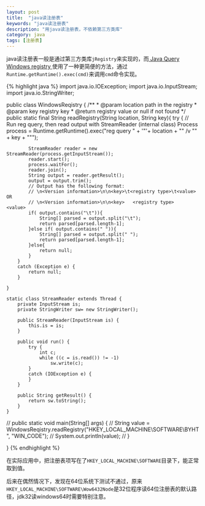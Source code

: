 ```yaml
---
layout: post
title:  "java读注册表"
keywords: "java读注册表"
description: "用java读注册表，不依赖第三方类库"
category: java
tags: [注册表]
---
```


java读注册表一般是通过第三方类库`jRegistry`来实现的，而[ Java Query Windows registry ](http://stonybrook.iteye.com/blog/1150823) 使用了一种更简便的方法，通过`Runtime.getRuntime().exec(cmd)`来调用`cmd`命令实现。


{% highlight java %}
import java.io.IOException;
import java.io.InputStream;
import java.io.StringWriter;

public class WindowsReqistry {
   /**
     * @param location path in the registry
     * @param key registry key
     * @return registry value or null if not found
     */
    public static final String readRegistry(String location, String key){
        try {
            // Run reg query, then read output with StreamReader (internal class)
            Process process = Runtime.getRuntime().exec("reg query " + '"'+ location + "\" /v \"" + key + "\"");

            StreamReader reader = new StreamReader(process.getInputStream());
            reader.start();
            process.waitFor();
            reader.join();
            String output = reader.getResult();
            output = output.trim();
            // Output has the following format:
            // \n<Version information>\n\n<key>\t<registry type>\t<value> OR
            // \n<Version information>\n\n<key>   <registry type>    <value> 
            if( output.contains("\t")){
                String[] parsed = output.split("\t");
                return parsed[parsed.length-1];
            }else if( output.contains(" ")){
            	String[] parsed = output.split(" ");
                return parsed[parsed.length-1];
            }else{
            	return null;
            }
        }
        catch (Exception e) {
            return null;
        }

    }

    static class StreamReader extends Thread {
        private InputStream is;
        private StringWriter sw= new StringWriter();

        public StreamReader(InputStream is) {
            this.is = is;
        }

        public void run() {
            try {
                int c;
                while ((c = is.read()) != -1)
                    sw.write(c);
            }
            catch (IOException e) { 
            }
        }

        public String getResult() {
            return sw.toString();
        }
    }
    
//    public static void main(String[] args) {
//        String value = WindowsReqistry.readRegistry("HKEY_LOCAL_MACHINE\\SOFTWARE\\BYHT", "WIN_CODE");
//        System.out.println(value);
//    }

}
{% endhighlight %}

在实际应用中，把注册表项写在了`HKEY_LOCAL_MACHINE\SOFTWARE`目录下，能正常取到值。

后来在偶然情况下，发现在64位系统下测试不通过，原来`HKEY_LOCAL_MACHINE\SOFTWARE\Wow6432Node`是32位程序读64位注册表的默认路径，jdk32读windows64时需要特别注意。
